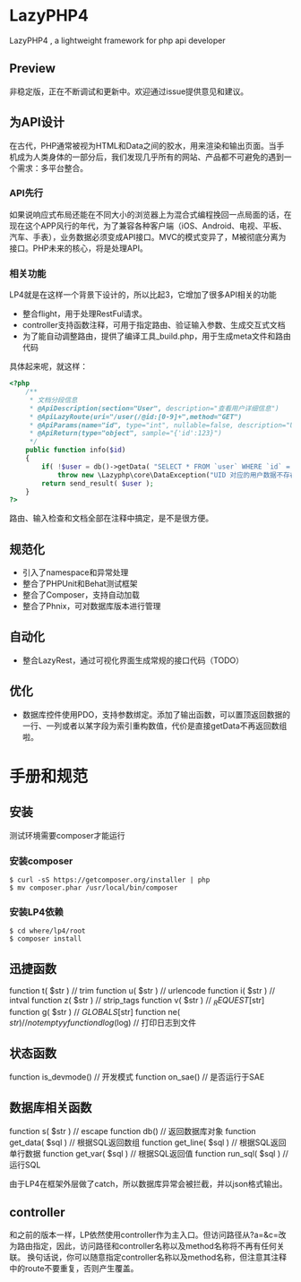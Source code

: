 LazyPHP4
========

LazyPHP4 , a lightweight framework for php api developer

## Preview
非稳定版，正在不断调试和更新中。欢迎通过issue提供意见和建议。 

## 为API设计
在古代，PHP通常被视为HTML和Data之间的胶水，用来渲染和输出页面。当手机成为人类身体的一部分后，我们发现几乎所有的网站、产品都不可避免的遇到一个需求：多平台整合。

### API先行
如果说响应式布局还能在不同大小的浏览器上为混合式编程挽回一点局面的话，在现在这个APP风行的年代，为了兼容各种客户端（iOS、Android、电视、平板、汽车、手表），业务数据必须变成API接口。MVC的模式变异了，M被彻底分离为接口。PHP未来的核心，将是处理API。

### 相关功能
LP4就是在这样一个背景下设计的，所以比起3，它增加了很多API相关的功能

  - 整合flight，用于处理RestFul请求。
  - controller支持函数注释，可用于指定路由、验证输入参数、生成交互式文档
  - 为了能自动调整路由，提供了编译工具_build.php，用于生成meta文件和路由代码

具体起来呢，就这样：


```php
<?php
    /**
     * 文档分段信息
     * @ApiDescription(section="User", description="查看用户详细信息")
     * @ApiLazyRoute(uri="/user(/@id:[0-9]+",method="GET") 
     * @ApiParams(name="id", type="int", nullable=false, description="Uid", check="i|check_not_empty", cnname="用户ID")
     * @ApiReturn(type="object", sample="{'id':123}")
     */
    public function info($id)
    {
        if( !$user = db()->getData( "SELECT * FROM `user` WHERE `id` =:id LIMIT 1" , $id )->toLine() )
            throw new \Lazyphp\core\DataException("UID 对应的用户数据不存在");
        return send_result( $user );
    }
?>    
```
路由、输入检查和文档全部在注释中搞定，是不是很方便。

 
## 规范化

  - 引入了namespace和异常处理
  - 整合了PHPUnit和Behat测试框架
  - 整合了Composer，支持自动加载
  - 整合了Phnix，可对数据库版本进行管理 
  
## 自动化

 - 整合LazyRest，通过可视化界面生成常规的接口代码（TODO）  
 
## 优化

  - 数据库控件使用PDO，支持参数绑定。添加了输出函数，可以置顶返回数据的一行、一列或者以某字段为索引重构数值，代价是直接getData不再返回数组啦。 
 
# 手册和规范

## 安装
测试环境需要composer才能运行

### 安装composer
```
$ curl -sS https://getcomposer.org/installer | php
$ mv composer.phar /usr/local/bin/composer
```

### 安装LP4依赖
```
$ cd where/lp4/root
$ composer install
```

## 迅捷函数
function t( $str ) // trim
function u( $str ) // urlencode
function i( $str ) // intval
function z( $str ) // strip_tags
function v( $str ) // $_REQUEST[$str]
function g( $str ) // $GLOBALS[$str]
function ne( $str ) // not emptyy
function dlog($log)  // 打印日志到文件

## 状态函数
function is_devmode() // 开发模式
function on_sae() // 是否运行于SAE


## 数据库相关函数 
function s( $str ) // escape
function db() // 返回数据库对象
function get_data( $sql ) // 根据SQL返回数组
function get_line( $sql ) // 根据SQL返回单行数据
function get_var( $sql ) // 根据SQL返回值
function run_sql( $sql ) // 运行SQL

由于LP4在框架外层做了catch，所以数据库异常会被拦截，并以json格式输出。


## controller
和之前的版本一样，LP依然使用controller作为主入口。但访问路径从?a=&c=改为路由指定，因此，访问路径和controller名称以及method名称将不再有任何关联。
换句话说，你可以随意指定controller名称以及method名称，但注意其注释中的route不要重复，否则产生覆盖。





 

